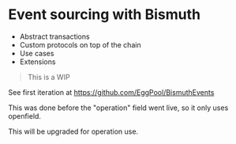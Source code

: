 # Event sourcing with Bismuth

- Abstract transactions
- Custom protocols on top of the chain
- Use cases
- Extensions

> This is a WIP

See first iteration at 
https://github.com/EggPool/BismuthEvents

This was done before the "operation" field went live, so it only uses openfield.

This will be upgraded for operation use.
